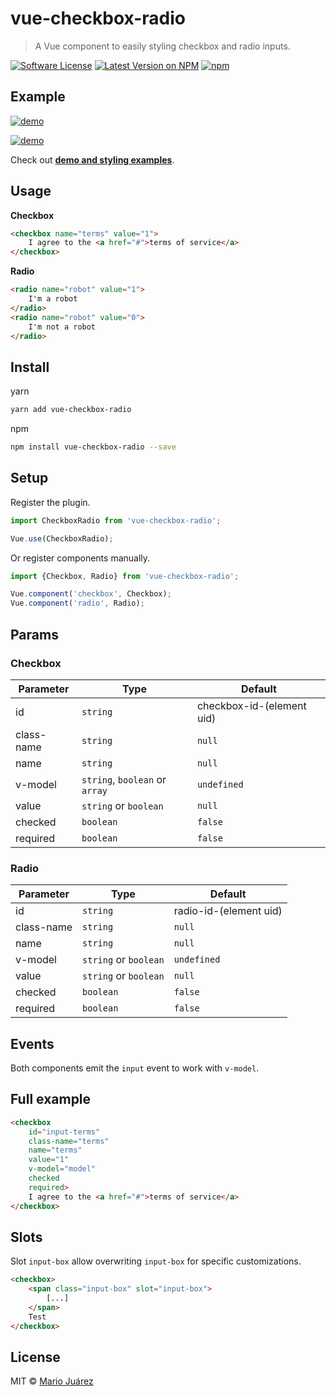 # vue-checkbox-radio
> A Vue component to easily styling checkbox and radio inputs.

[![Software License](https://img.shields.io/badge/license-MIT-brightgreen.svg?style=flat-square)](LICENSE.md)
[![Latest Version on NPM](https://img.shields.io/npm/v/vue-checkbox-radio.svg?style=flat-square)](https://npmjs.com/package/vue-checkbox-radio)
[![npm](https://img.shields.io/npm/dt/vue-checkbox-radio.svg?style=flat-square)](https://www.npmjs.com/package/vue-checkbox-radio)

## Example

[![demo](https://raw.githubusercontent.com/mariomka/vue-checkbox-radio/master/docs/demo.gif)](http://mariomka.github.io/vue-checkbox-radio)

[![demo](https://raw.githubusercontent.com/mariomka/vue-checkbox-radio/master/docs/demo-switcher.gif)](http://mariomka.github.io/vue-checkbox-radio)

Check out **[demo and styling examples](http://mariomka.github.io/vue-checkbox-radio)**.

## Usage

**Checkbox**

```html
<checkbox name="terms" value="1">
	I agree to the <a href="#">terms of service</a>
</checkbox>
```

**Radio**

```html
<radio name="robot" value="1">
	I'm a robot
</radio>
<radio name="robot" value="0">
	I'm not a robot
</radio>
```

## Install

yarn

```bash
yarn add vue-checkbox-radio
```

npm


```bash
npm install vue-checkbox-radio --save
```

## Setup

Register the plugin.

```js
import CheckboxRadio from 'vue-checkbox-radio';

Vue.use(CheckboxRadio);
```

Or register components manually.

```js
import {Checkbox, Radio} from 'vue-checkbox-radio';

Vue.component('checkbox', Checkbox);
Vue.component('radio', Radio);
```

## Params

### Checkbox

Parameter | Type | Default
--------- | ---- | ------
id | `string` | checkbox-id-(element uid)
class-name | `string` | `null`
name | `string` | `null`
v-model | `string`, `boolean` or `array` | `undefined`
value | `string` or `boolean` | `null`
checked | `boolean` | `false`
required | `boolean` | `false`

### Radio

Parameter | Type | Default
--------- | ---- | ------
id | `string` | radio-id-(element uid)
class-name | `string` | `null`
name | `string` | `null`
v-model | `string` or `boolean` | `undefined`
value | `string` or `boolean` | `null`
checked | `boolean` | `false`
required | `boolean` | `false`

## Events

Both components emit the `input` event to work with `v-model`.

## Full example

```html
<checkbox
    id="input-terms"
    class-name="terms"
    name="terms"
    value="1"
    v-model="model"
    checked
    required>
    I agree to the <a href="#">terms of service</a>
</checkbox>
```

## Slots

Slot ``input-box`` allow overwriting ``input-box`` for specific customizations.

```html
<checkbox>
    <span class="input-box" slot="input-box">
        [...]
    </span>
    Test
</checkbox>
```

## License

MIT © [Mario Juárez](https://github.com/mariomka)
